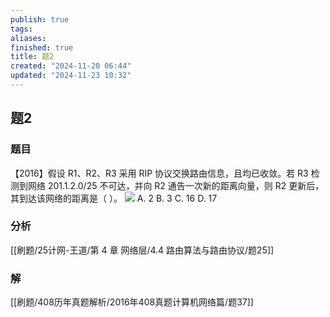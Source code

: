 ```yaml
---
publish: true
tags: 
aliases: 
finished: true
title: 题2
created: "2024-11-20 06:44"
updated: "2024-11-23 10:32"
---
```

## 题2
### 题目
【2016】假设 R1、R2、R3 采用 RIP 协议交换路由信息，且均已收敛。若 R3 检测到网络 201.1.2.0/25 不可达，并向 R2 通告一次新的距离向量，则 R2 更新后，其到达该网络的距离是（ ）。
![](https://img.hwenyi.live/202411211514672.webp)
A. 2
B. 3
C. 16
D. 17
### 分析
[[刷题/25计网-王道/第 4 章 网络层/4.4 路由算法与路由协议/题25]]
### 解
[[刷题/408历年真题解析/2016年408真题计算机网络篇/题37]]